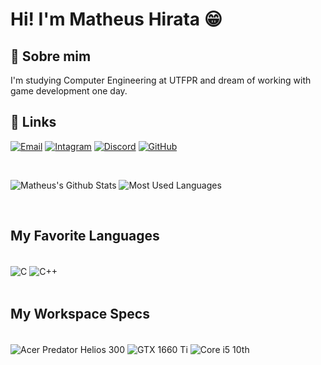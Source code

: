 
# Hi! I'm Matheus Hirata 😁

## 🚀 Sobre mim

I'm studying Computer Engineering at UTFPR and dream of working with game development one day.


## 🔗 Links
[![Email](https://img.shields.io/badge/Gmail-D14836?style=for-the-badge&logo=gmail&logoColor=white)](mailto:mhvanzela@gmail.com)
[![Intagram](https://img.shields.io/badge/Instagram-E4405F?style=for-the-badge&logo=instagram&logoColor=white
)](https://www.instagram.com/mvanzela/)
[![Discord](https://img.shields.io/badge/Discord-7289DA?style=for-the-badge&logo=discord&logoColor=white)](https://discord.gg/)
[![GitHub](https://img.shields.io/badge/GitHub-100000?style=for-the-badge&logo=github&logoColor=white
)](https://github.com/Matthias-hrT)

<br>

![Matheus's Github Stats](https://github-readme-stats.vercel.app/api?username=Matthias-hrT&theme=radical)
![Most Used Languages](https://github-readme-stats.vercel.app/api/top-langs/?username=Matthias-hrT&layout=compact&theme=radical)

<br>

## My Favorite Languages

<div style="display: inline_block"><br>
    <img align="center" alt="C" src="https://img.shields.io/badge/C%2B%2B-00599C?style=for-the-badge&logo=c%2B%2B&logoColor=white"/>
    <img align="center" alt="C++" src="https://img.shields.io/badge/C%23-239120?style=for-the-badge&logo=c-sharp&logoColor=white"/>
</div><br>

## My Workspace Specs

<div style="display: inline_block"><br>
    <img align="center" alt="Acer Predator Helios 300" src="https://img.shields.io/badge/Windows-Acer_Predator_Helios_300-0078D6?style=for-the-badge&logo=windows&logoColor=white"/>
    <img align="center" alt="GTX 1660 Ti" src="https://img.shields.io/badge/NVIDIA-GTX_1660_Ti-76B900?style=for-the-badge&logo=nvidia&logoColor=white"/>
    <img align="center" alt="Core i5 10th" src="https://img.shields.io/badge/Intel-Core_i5_10th-0071C5?style=for-the-badge&logo=intel&logoColor=white"/>
</div><br>



